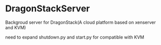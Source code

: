 # DragonStackServer
Backgroud server for DragonStack(A cloud platform based on xenserver and KVM)

need to expand shutdown.py and start.py for compatible with KVM 

